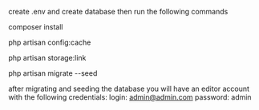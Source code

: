 create .env and create database then run the following commands

composer install

php artisan config:cache

php artisan storage:link

php artisan migrate --seed


after migrating and seeding the database you will have an editor account with the following credentials:
login: admin@admin.com
password: admin

